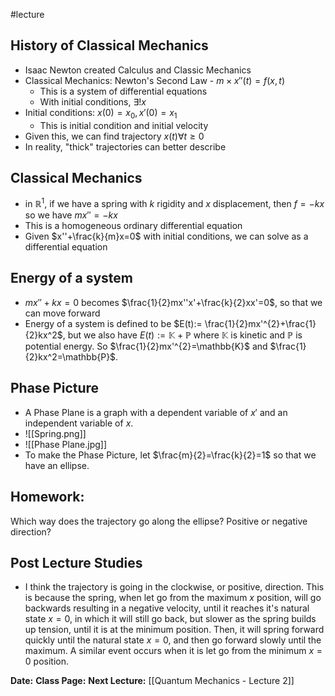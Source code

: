 #lecture 
## History of Classical Mechanics
- Isaac Newton created Calculus and Classic Mechanics
- Classical Mechanics: Newton's Second Law - $m \times x''(t) = f(x,t)$
	- This is a system of differential equations
	- With initial conditions, $\exists! x$ 
- Initial conditions: $x(0)=x_0, x'(0)=x_1$
	- This is initial condition and initial velocity
- Given this, we can find trajectory $x(t) \forall t \geq 0$
- In reality, "thick" trajectories can better describe

## Classical Mechanics
- in $\mathbb{R}^1$, if we have a spring with $k$ rigidity and $x$ displacement, then $f=-kx$ so we have $mx''=-kx$
- This is a homogeneous ordinary differential equation
- Given $x''+\frac{k}{m}x=0$ with initial conditions, we can solve as a differential equation

## Energy of a system
- $mx'' + kx = 0$ becomes $\frac{1}{2}mx''x'+\frac{k}{2}xx'=0$, so that we can move forward
- Energy of a system is defined to be $E(t):= \frac{1}{2}mx'^{2}+\frac{1}{2}kx^2$, but we also have $E(t):=\mathbb{K} + \mathbb{P}$ where $\mathbb{K}$ is kinetic and $\mathbb{P}$ is potential energy. So $\frac{1}{2}mx'^{2}=\mathbb{K}$ and $\frac{1}{2}kx^2=\mathbb{P}$. 

## Phase Picture
- A Phase Plane is a graph with a dependent variable of $x'$ and an independent variable of $x$. 
- ![[Spring.png]]
- ![[Phase Plane.jpg]]
- To make the Phase Picture, let $\frac{m}{2}=\frac{k}{2}=1$ so that we have an ellipse.

## Homework:
Which way does the trajectory go along the ellipse? Positive or negative direction?

## Post Lecture Studies
- I think the trajectory is going in the clockwise, or positive, direction. This is because the spring, when let go from the maximum $x$ position, will go backwards resulting in a negative velocity, until it reaches it's natural state $x=0$, in which it will still go back, but slower as the spring builds up tension, until it is at the minimum position. Then, it will spring forward quickly until the natural state $x=0$, and then go forward slowly until the maximum. A similar event occurs when it is let go from the minimum $x=0$ position. 

**Date:** 
**Class Page:**
**Next Lecture:** [[Quantum Mechanics - Lecture 2]] 
